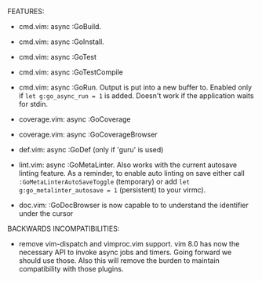 FEATURES:

* cmd.vim: async :GoBuild.
* cmd.vim: async :GoInstall. 
* cmd.vim: async :GoTest
* cmd.vim: async :GoTestCompile
* cmd.vim: async :GoRun. Output is put into a new buffer to. Enabled only if
  `let g:go_async_run = 1` is added. Doesn't work if the application waits for
  stdin. 

* coverage.vim: async :GoCoverage
* coverage.vim: async :GoCoverageBrowser

* def.vim: async :GoDef (only if 'guru' is used)

* lint.vim: async :GoMetaLinter. Also works with the current autosave linting
  feature. As a reminder, to enable auto linting on save either call 
  `:GoMetaLinterAutoSaveToggle` (temporary) or add `let
  g:go_metalinter_autosave = 1` (persistent) to your virmc).

* doc.vim: :GoDocBrowser is now capable to to understand the identifier under
  the cursor

BACKWARDS INCOMPATIBILITIES:

* remove vim-dispatch and vimproc.vim support. vim 8.0 has now the necessary
  API to invoke async jobs and timers. Going forward we should use those. Also
  this will remove the burden to maintain compatibility with those plugins.
